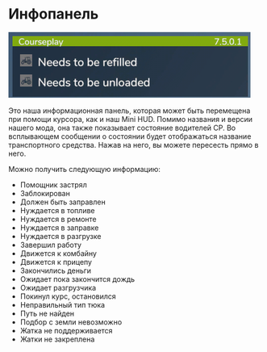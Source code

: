 # Инфопанель

![Image](https://raw.githubusercontent.com/Jan2903/CourseplayHelp/refs/heads/main/translation_data/infopanel_0_0_480_130.png)


Это наша информационная панель, которая может быть перемещена при помощи курсора, как и наш Mini HUD.
Помимо названия и версии нашего мода, она также показывает состояние водителей CP.
Во всплывающем сообщении о состоянии будет отображаться название транспортного средства.
Нажав на него, вы можете пересесть прямо в него.



Можно получить следующую информацию:
- Помощник застрял
- Заблокирован
- Должен быть заправлен
- Нуждается в топливе
- Нуждается в ремонте
- Нуждается в заправке
- Нуждается в разгрузке
- Завершил работу
- Движется к комбайну
- Движется к прицепу
- Закончились деньги
- Ожидает пока закончится дождь
- Ожидает разгрузчика
- Покинул курс, остановился
- Неправильный тип тюка
- Путь не найден
- Подбор с земли невозможно
- Жатка не поддерживается
- Жатки не закреплена


